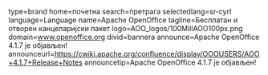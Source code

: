 type=brand
home=почетна
search=претрага
selectedlang=sr-cyrl
language=Language
name=Apache OpenOffice
tagline=Бесплатан и отворен канцеларијски пакет
logo=AOO_logos/100MillAOO100px.png
domain=www.openoffice.org
divid=bannera
announce=Apache OpenOffice 4.1.7 је објављен!
announceurl=https://cwiki.apache.org/confluence/display/OOOUSERS/AOO+4.1.7+Release+Notes
announcetip=Apache OpenOffice 4.1.7 је објављен!
~~~~~~
